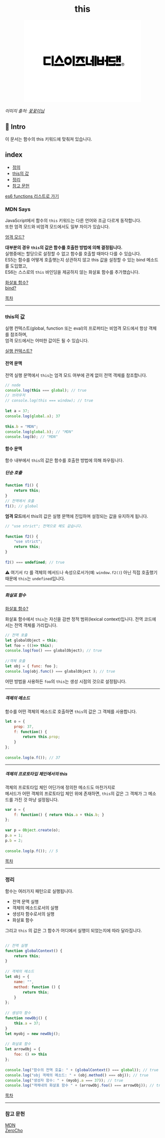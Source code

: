 <h1 align="center">this</h1>

<p align="center">
    <img width="380"  alt="ECMAscript" src="../../images/es6/thisisneverthat.jpg" />
</p>

_이미지 출처: [꽃꽃이님](https://notefolio.net/flower_arrangement)_

## 🚀 Intro

이 문서는 함수의 this 키워드에 맞춰져 있습니다.

## index

- [정의](#mdn-says)
- [this의 값](#this의-값)
- [정리](#정리)
- [참고 문헌](#참고-문헌)

[es6 functions 리스트로 가기](https://github.com/Minsoo-web/es_features/tree/master/es6#functions)

### MDN Says

JavaScript에서 함수의 `this` 키워드는 다른 언어와 조금 다르게 동작합니다.  
또한 엄격 모드와 비엄격 모드에서도 일부 차이가 있습니다.

[엄격 모드?](https://github.com/Minsoo-web/es_features/tree/master/es5#use-strict)

**대부분의 경우 `this`의 값은 함수를 호출한 방법에 의해 결정됩니다.**  
실행중에는 할당으로 설정할 수 없고 함수를 호출할 때마다 다를 수 있습니다.  
ES5는 함수를 어떻게 호출햇는지 상관하지 않고 this 값을 설정할 수 있는 bind 메소드를 도입했고,  
ES6는 스스로의 `this` 바인딩을 제공하지 않는 화살표 함수를 추가했습니다.

[화살표 함수?](https://github.com/Minsoo-web/es_features/blob/master/es6/02.functions/01.arrow_function.md)  
[bind?](https://github.com/Minsoo-web/es_features/tree/master/es5#functionprototypebind)

[목차](#index)

---

### this의 값

실행 컨텍스트(global, function 또는 eval)의 프로퍼티는 비엄격 모드에서 항상 객체를 참조하며,  
엄격 모드에서는 어떠한 값이든 될 수 있습니다.

[실행 컨텍스트?](https://github.com/Minsoo-web/es_features/blob/master/etc/execution_context.md)

#### 전역 문맥

전역 실행 문맥에서 `this`는 엄격 모드 여부에 관계 없이 전역 객체를 참조합니다.

```JavaScript
// node
console.log(this === global); // true
// 브라우저
// console.log(this === window); // true

let a = 37;
console.log(global.a); 37

this.b = "MDN";
console.log(global.b); // "MDN"
console.log(b); // "MDN"
```

#### 함수 문맥

함수 내부에서 `this`의 값은 함수를 호출한 방법에 의해 좌우됩니다.

##### 단순 호출

```JavaScript
function f1() {
    return this;
}
// 전역에서 호출
f1(); // global
```

**엄격 모드**에서 this의 값은 실행 문맥에 진입하며 설정되는 값을 유지하게 됩니다.

```JavaScript
// "use strict"; 전역으로 해도 같습니다.

function f2() {
    "use strict";
    return this;
}

f2() === undefined; // true
```

⚠️ 여기서 `f2` 를 객체의 메서드나 속성으로서가(예: `window.f2()`) 아닌 직접 호출했기 때문에 `this`는 `undefined`입니다.

---

##### 화살표 함수

[화살표 함수?](https://github.com/Minsoo-web/es_features/blob/master/es6/02.functions/01.arrow_function.md)

화살표 함수에서 `this`는 자신을 감싼 정적 범위(lexical context)입니다.
전역 코드에서는 전역 객체를 가리킵니다.

```JavaScript
// 전역 호출
let globalObject = this;
let foo = (()=> this);
console.log(foo() === globalObject); // true

//객체 호출
let obj = { func: foo };
console.log(obj.func() === globalObject ); // true
```

어떤 방법을 사용하든 `foo`의 `this`는 생성 시점의 것으로 설정됩니다.

---

##### 객체의 메소드

함수를 어떤 객체의 메소드로 호출하면 `this`의 값은 그 객체를 사용합니다.

```JavaScript
let o = {
    prop: 37,
    f: function() {
        return this.prop;
    }
};

console.log(o.f()); // 37
```

---

##### 객체의 프로토타입 체인에서의 this

객체의 프로토타입 체인 어딘가에 정의한 메소드도 마찬가지로  
메서드가 어떤 객체의 프로토타입 체인 위에 존재하면, `this`의 값은 그 객체가 그 메소드를 가진 것 마냥 설정됩니다.

```JavaScript
var o = {
    f: function() { return this.a + this.b; }
};

var p = Object.create(o);
p.a = 1;
p.b = 2;

console.log(p.f()); // 5
```

[목차](#index)

---

### 정리

함수는 여러가지 패턴으로 실행됩니다.

- 전역 문맥 실행
- 객체의 메소드로서의 실행
- 생성자 함수로서의 실행
- 화살표 함수

그리고 `this` 의 값은 그 함수가 어디에서 실행이 되었는지에 따라 달라집니다.

```JavaScript

// 전역 실행
function globalContext() {
    return this;
}

// 객체의 메소드
let obj = {
    name: "",
    method: function () {
        return this;
    }
};

// 생성자 함수
function newObj() {
    this.a = 37;
}
let myobj = new newObj();

// 화살표 함수
let arrowObj = {
    foo: () => this
};

console.log("함수의 전역 호출: " + (globalContext() === global)); // true
console.log("obj 객체의 메소드: " + (obj.method() === obj)); // true
console.log("생성자 함수: " + (myobj.a === 37)); // true
console.log("객체내의 화살표 함수 " + (arrowObj.foo() === arrowObj)); // true
```

[목차](#index)

---

### 참고 문헌

[MDN](https://developer.mozilla.org/ko/docs/Web/JavaScript/Reference/Operators/this)  
[ZeroCho](https://www.zerocho.com/category/JavaScript/post/5b0645cc7e3e36001bf676eb)

